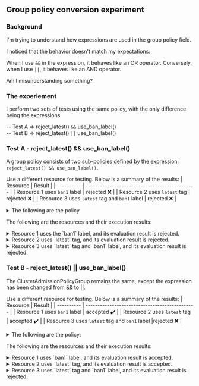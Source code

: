 ## Group policy conversion experiment

### Background
I'm trying to understand how expressions are used in the group policy field.

I noticed that the behavior doesn't match my expectations:

When I use `&&` in the expression, it behaves like an OR operator.
Conversely, when I use `||`, it behaves like an AND operator.

Am I misunderstanding something?

### The experiement

I perform two sets of tests using the same policy, with the only difference being the expressions.

-- Test A => reject_latest() `&&` use_ban_label()  
-- Test B => reject_latest() `||` use_ban_label()  

### Test A - reject_latest() && use_ban_label()

A group policy consists of two sub-policies defined by the expression: `reject_latest() && use_ban_label()`.

Use a different resource for testing. Below is a summary of the results:
| Resource    | Result                                    |
| ---------- | ---------------------------------------------- |
| Resource 1 uses `ban1` label | rejected ❌              |
| Resource 2 uses `latest` tag  | rejected ❌ |
| Resource 3 uses `latest` tag and `ban1` label | rejected ❌ |

<details><summary>The following are the policy</summary>

```
neuvector@ubuntu2204-F:~/kubewarden/test$ cat  grouppolicy1.yaml
apiVersion: policies.kubewarden.io/v1
kind: ClusterAdmissionPolicyGroup # or AdmissionPolicyGroup
metadata:
  name: demo1
spec:
  rules:
    - apiGroups: ["*"]
      apiVersions: ["*"]
      resources: ["*"]
      operations:
        - CREATE
        - UPDATE
  policies:
    use_ban_label:
      module: ghcr.io/kubewarden/policies/safe-labels:v0.1.14
      settings:
        denied_labels:
          - ban1
          - ban2
    reject_latest:
      module: ghcr.io/kubewarden/policies/trusted-repos:v0.2.0
      settings:
        tags:
          reject:
            - latest
  expression: "reject_latest() && use_ban_label()"        👈
  message: "rejected - reject_latest() && use_ban_label()"

```

```
neuvector@ubuntu2204-F:~/kubewarden/test$ kubectl get capg
NAME    POLICY SERVER   MUTATING   BACKGROUNDAUDIT   MODE      OBSERVED MODE   STATUS   AGE
demo1   default                    true              protect   protect         active   3m23s
```
</details>

The following are the resources and their execution results:

<details><summary>Resource 1 uses the `ban1` label, and its evaluation result is rejected.</summary>

```
neuvector@ubuntu2204-F:~/kubewarden/test$ cat 1_deploy-label.yaml
apiVersion: apps/v1
kind: Deployment
metadata:
  creationTimestamp: null
  labels:
    app: my-dep
    ban1: ttt      👈
  name: my-dep
spec:
  replicas: 1
  selector:
    matchLabels:
      app: my-dep
  strategy: {}
  template:
    metadata:
      creationTimestamp: null
      labels:
        app: my-dep
    spec:
      containers:
      - image: busybox:v1
        name: busybox
        resources: {}
status: {}
```

```
## rejected ❌
neuvector@ubuntu2204-F:~/kubewarden/test$ kubectl apply -f 1_deploy-label.yaml
Error from server: error when creating "1_deploy-label.yaml": admission webhook "clusterwide-group-demo1.kubewarden.admission" denied the request: rejected - reject_latest() && use_ban_label()
```
</details>

<details><summary>Resource 2 uses `latest` tag, and its evaluation result is rejected.</summary>

```
neuvector@ubuntu2204-F:~/kubewarden/test$ cat 2_deploy-latest.yaml
apiVersion: apps/v1
kind: Deployment
metadata:
  creationTimestamp: null
  labels:
    app: my-dep
  name: my-dep
spec:
  replicas: 1
  selector:
    matchLabels:
      app: my-dep
  strategy: {}
  template:
    metadata:
      creationTimestamp: null
      labels:
        app: my-dep
    spec:
      containers:
      - image: busybox:latest   👈
        name: busybox
        resources: {}
status: {}

## rejected ❌
neuvector@ubuntu2204-F:~/kubewarden/test$ kubectl apply -f 2_deploy-latest.yaml
Error from server: error when creating "2_deploy-latest.yaml": admission webhook "clusterwide-group-demo1.kubewarden.admission" denied the request: rejected - reject_latest() && use_ban_label()
```
</details>

<details><summary>Resource 3 uses `latest` tag and `ban1` label, and its evaluation result is rejected.</summary>

```
neuvector@ubuntu2204-F:~/kubewarden/test$ cat 3_deploy-latest_and_banned_label.yaml
apiVersion: apps/v1
kind: Deployment
metadata:
  creationTimestamp: null
  labels:
    app: my-dep
    ban1: tty
  name: my-dep
spec:
  replicas: 1
  selector:
    matchLabels:
      app: my-dep
  strategy: {}
  template:
    metadata:
      creationTimestamp: null
      labels:
        app: my-dep
    spec:
      containers:
      - image: busybox:latest
        name: busybox
        resources: {}
status: {}

## rejected ❌
neuvector@ubuntu2204-F:~/kubewarden/test$ kubectl apply -f 3_deploy-latest_and_banned_label.yaml
Error from server: error when creating "3_deploy-latest_and_banned_label.yaml": admission webhook "clusterwide-group-demo1.kubewarden.admission" denied the request: rejected - reject_latest() && use_ban_label()
```
</details>



### Test B - reject_latest() || use_ban_label()

The ClusterAdmissionPolicyGroup remains the same, except the expression has been changed from && to ||.

Use a different resource for testing. Below is a summary of the results:
| Resource    | Result                                    |
| ---------- | ---------------------------------------------- |
| Resource 1 uses `ban1` label | accepted ✔️              |
| Resource 2 uses `latest` tag  | accepted ✔️ |
| Resource 3 uses `latest` tag and `ban1` label |rejected ❌ |


<details><summary>The following are the policy:</summary>

```
neuvector@ubuntu2204-F:~/kubewarden/test$ cat grouppolicy2.yaml
apiVersion: policies.kubewarden.io/v1
kind: ClusterAdmissionPolicyGroup # or AdmissionPolicyGroup
metadata:
  name: demo2
spec:
  rules:
    - apiGroups: ["*"]
      apiVersions: ["*"]
      resources: ["*"]
      operations:
        - CREATE
        - UPDATE
  policies:
    use_ban_label:
      module: ghcr.io/kubewarden/policies/safe-labels:v0.1.14
      settings:
        denied_labels:
          - ban1
          - ban2
    reject_latest:
      module: ghcr.io/kubewarden/policies/trusted-repos:v0.2.0
      settings:
        tags:
          reject:
            - latest
  expression: "reject_latest() || use_ban_label()"   👈 
  message: "rejected - reject_latest() || use_ban_label()"
```
</details>

The following are the resources and their execution results:

<details><summary>Resource 1 uses `ban1` label, and its evaluation result is accepted.</summary>

```
neuvector@ubuntu2204-F:~/kubewarden/test$ cat 1_deploy-label.yaml
apiVersion: apps/v1
kind: Deployment
metadata:
  creationTimestamp: null
  labels:
    app: my-dep
    ban1: ttt      👈
  name: my-dep
spec:
  replicas: 1
  selector:
    matchLabels:
      app: my-dep
  strategy: {}
  template:
    metadata:
      creationTimestamp: null
      labels:
        app: my-dep
    spec:
      containers:
      - image: busybox:v1
        name: busybox
        resources: {}
status: {}

# accepted  ✔️
neuvector@ubuntu2204-F:~/kubewarden/test$ kubectl apply -f 1_deploy-label.yaml
deployment.apps/my-dep created
```
</details>

<details><summary>Resource 2 uses `latest` tag, and its evaluation result is accepted.</summary>

```
neuvector@ubuntu2204-F:~/kubewarden/test$ cat 2_deploy-latest.yaml
apiVersion: apps/v1
kind: Deployment
metadata:
  creationTimestamp: null
  labels:
    app: my-dep
  name: my-dep
spec:
  replicas: 1
  selector:
    matchLabels:
      app: my-dep
  strategy: {}
  template:
    metadata:
      creationTimestamp: null
      labels:
        app: my-dep
    spec:
      containers:
      - image: busybox:latest   👈
        name: busybox
        resources: {}
status: {}

# accepted  ✔️
neuvector@ubuntu2204-F:~/kubewarden/test$ kubectl apply -f 2_deploy-latest.yaml
deployment.apps/my-dep created
```
</details>

<details><summary>Resource 3 uses `latest` tag and `ban1` label, and its evaluation result is rejected.</summary>

```
neuvector@ubuntu2204-F:~/kubewarden/test$ cat 3_deploy-latest_and_banned_label.yaml
apiVersion: apps/v1
kind: Deployment
metadata:
  creationTimestamp: null
  labels:
    app: my-dep
    ban1: tty
  name: my-dep
spec:
  replicas: 1
  selector:
    matchLabels:
      app: my-dep
  strategy: {}
  template:
    metadata:
      creationTimestamp: null
      labels:
        app: my-dep
    spec:
      containers:
      - image: busybox:latest
        name: busybox
        resources: {}
status: {}

## rejected ❌
neuvector@ubuntu2204-F:~/kubewarden/test$ kubectl apply -f 3_deploy-latest_and_banned_label.yaml
Error from server: error when creating "3_deploy-latest_and_banned_label.yaml": admission webhook "clusterwide-group-demo2.kubewarden.admission" denied the request: rejected - reject_latest() || use_ban_label()
```
</details>
